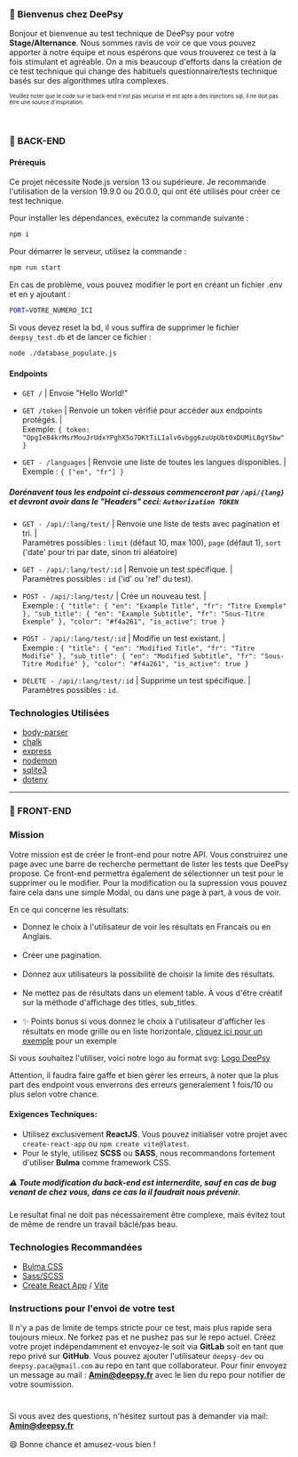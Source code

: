 ### 🤝 Bienvenus chez DeePsy

Bonjour et bienvenue au test technique de DeePsy pour votre **Stage/Alternance**. Nous sommes ravis de voir ce que vous pouvez apporter à notre équipe et nous espérons que vous trouverez ce test à la fois stimulant et agréable.
On a mis beaucoup d'efforts dans la création de ce test technique qui change des habituels questionnaire/tests technique basés sur des algorithmes utlra complexes.

<sub><sub>Veuillez noter que le code sur le back-end n'est pas sécurisé et est apte à des injections sql, il ne doit pas être une source d'inspiration.</sub></sub>

<br />

### 🧠 BACK-END

#### Prérequis
Ce projet nécessite Node.js version 13 ou supérieure. Je recommande l'utilisation de la version 19.9.0 ou 20.0.0, qui ont été utilisés pour créer ce test technique.

Pour installer les dépendances, exécutez la commande suivante :

```bash
npm i
```

Pour démarrer le serveur, utilisez la commande :

```bash
npm run start
```

En cas de problème, vous pouvez modifier le port en créant un fichier .env et en y ajoutant :

```bash
PORT=VOTRE_NUMERO_ICI
```

Si vous devez reset la bd, il vous suffira de supprimer le fichier `deepsy_test.db` et de lancer ce fichier :

```bash
node ./database_populate.js
```

#### Endpoints
- `GET /` | Envoie "Hello World!"

- `GET /token` | Renvoie un token vérifié pour accéder aux endpoints protégés. | <br />
Exemple: `{ token: "OpgIe84krMsrMouJrUdxYPghX5o7DKtTiL1alv6vbgg6zuUpUbt0xDUMiLBgY5bw" }`

- `GET - /languages` | Renvoie une liste de toutes les langues disponibles. | <br />
Exemple : `{ ["en", "fr"] }`

##### Dorénavent tous les endpoint ci-dessous commenceront par `/api/{lang}` et devront avoir dans le "Headers" ceci: `Authorization TOKEN`

- `GET - /api/:lang/test/` | Renvoie une liste de tests avec pagination et tri. | <br />
Paramètres possibles : `limit` (défaut 10, max 100), `page` (défaut 1), `sort` ('date' pour tri par date, sinon tri aléatoire)

- `GET - /api/:lang/test/:id` | Renvoie un test spécifique. | <br />
Paramètres possibles : `id` ('id' ou 'ref' du test).

- `POST - /api/:lang/test/` | Crée un nouveau test. | <br />
Exemple : `{ "title": { "en": "Example Title", "fr": "Titre Exemple" }, "sub_title": { "en": "Example Subtitle", "fr": "Sous-Titre Exemple" }, "color": "#f4a261", "is_active": true }`

- `POST - /api/:lang/test/:id` | Modifie un test existant. | <br />
Exemple : `{ "title": { "en": "Modified Title", "fr": "Titre Modifié" }, "sub_title": { "en": "Modified Subtitle", "fr": "Sous-Titre Modifié" }, "color": "#f4a261", "is_active": true }`

- `DELETE - /api/:lang/test/:id` | Supprime un test spécifique. | <br />
Paramètres possibles : `id`.

### Technologies Utilisées

- [body-parser](https://github.com/expressjs/body-parser)
- [chalk](https://github.com/chalk/chalk)
- [express](https://github.com/expressjs/express)
- [nodemon](https://github.com/remy/nodemon)
- [sqlite3](https://github.com/mapbox/node-sqlite3)
- [dotenv](https://github.com/motdotla/dotenv)

---

### 🎨 FRONT-END

### Mission
Votre mission est de créer le front-end pour notre API. Vous construirez une page avec une barre de recherche permettant de lister les tests que DeePsy propose. Ce front-end permettra également de sélectionner un test pour le supprimer ou le modifier. Pour la modification ou la supression vous pouvez faire cela dans une simple Modal, ou dans une page à part, à vous de voir.

En ce qui concerne les résultats: 
- Donnez le choix à l'utilisateur de voir les résultats en Francais ou en Anglais.<br /> <br /> 
- Créer une pagination.<br /> <br /> 
- Donnez aux utilisateurs la possibilité de choisir la limite des résultats.<br /> <br /> 
- Ne mettez pas de résultats dans un element table. À vous d'être créatif sur la méthode d'affichage des titles, sub_titles.<br /> <br /> 
- ✨ Points bonus si vous donnez le choix à l'utilisateur d'afficher les résultats en mode grille ou en liste horizontale, [cliquez ici pour un exemple](https://uxmovement.com/wp-content/uploads/2015/11/list-grid-selections.png) pour un exemple

Si vous souhaitez l'utiliser, voici notre logo au format svg: [Logo DeePsy](https://qa.deepsy.fr/images/svg/logo-deepsy-svg.svg)

Attention, il faudra faire gaffe et bien gérer les erreurs, à noter que la plus part des endpoint vous enverrons des erreurs generalement 1 fois/10 ou plus selon votre chance.

#### Exigences Techniques:
- Utilisez exclusivement **ReactJS**. Vous pouvez initialiser votre projet avec `create-react-app` ou `npm create vite@latest`.
- Pour le style, utilisez **SCSS** ou **SASS**, nous recommandons fortement d'utiliser **Bulma** comme framework CSS.

##### ⚠️ Toute modification du back-end est internerdite, sauf en cas de bug venant de chez vous, dans ce cas la il faudrait nous prévenir.


Le resultat final ne doit pas nécessairement être complexe, mais évitez tout de même de rendre un travail bâclé/pas beau.


### Technologies Recommandées
- [Bulma CSS](https://bulma.io/)
- [Sass/SCSS](https://sass-lang.com/)
- [Create React App](https://create-react-app.dev/) / [Vite](https://vitejs.dev/)

### Instructions pour l'envoi de votre test
Il n'y a pas de limite de temps stricte pour ce test, mais plus rapide sera toujours mieux. Ne forkez pas et ne pushez pas sur le repo actuel. Créez votre projet indépendamment et envoyez-le soit via **GitLab** soit en tant que repo privé sur **GitHub**.
Vous pouvez ajouter l'utilisateur `deepsy-dev` ou `deepsy.paca@gmail.com` au repo en tant que collaborateur. Pour finir envoyez un message au mail : **Amin@deepsy.fr** avec le lien du repo pour notifier de votre soumission.

#
Si vous avez des questions, n'hésitez surtout pas à demander via mail: **Amin@deepsy.fr** <br /><br />
😄 Bonne chance et amusez-vous bien ! 